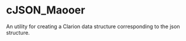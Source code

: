 # cJSON_Maooer
An utility for creating a Clarion data structure corresponding to the json structure.
